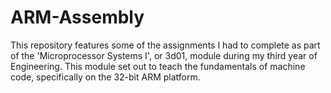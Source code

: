 # ARM-Assembly
This repository features some of the assignments I had to complete as part of the 'Microprocessor Systems I', or 3d01, module during my third year of Engineering. This module set out to teach the fundamentals of machine code, specifically on the 32-bit ARM platform.
